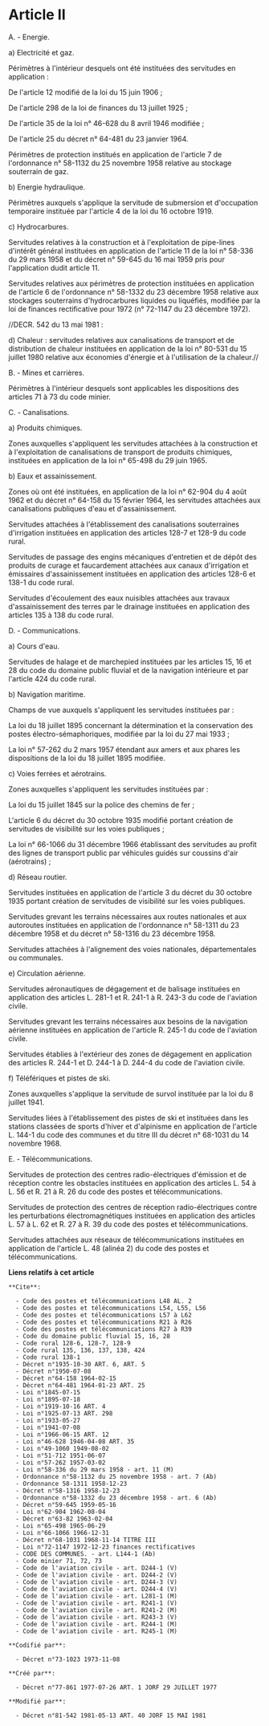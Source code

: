 # Article II

A. - Energie.

a) Electricité et gaz.

Périmètres à l'intérieur desquels ont été instituées des servitudes en application :

De l'article 12 modifié de la loi du 15 juin 1906 ;

De l'article 298 de la loi de finances du 13 juillet 1925 ;

De l'article 35 de la loi n° 46-628 du 8 avril 1946 modifiée ;

De l'article 25 du décret n° 64-481 du 23 janvier 1964.

Périmètres de protection institués en application de l'article 7 de l'ordonnance n° 58-1132 du 25 novembre 1958 relative au
stockage souterrain de gaz.

b) Energie hydraulique.

Périmètres auxquels s'applique la servitude de submersion et d'occupation temporaire instituée par l'article 4 de la loi du
16 octobre 1919.

c) Hydrocarbures.

Servitudes relatives à la construction et à l'exploitation de pipe-lines d'intérêt général instituées en application de
l'article 11 de la loi n° 58-336 du 29 mars 1958 et du décret n° 59-645 du 16 mai 1959 pris pour l'application dudit article
11.

Servitudes relatives aux périmètres de protection instituées en application de l'article 6 de l'ordonnance n° 58-1332 du 23
décembre 1958 relative aux stockages souterrains d'hydrocarbures liquides ou liquéfiés, modifiée par la loi de finances
rectificative pour 1972 (n° 72-1147 du 23 décembre 1972).

//DECR. 542 du 13 mai 1981 :

d) Chaleur : servitudes relatives aux canalisations de transport et de distribution de chaleur instituées en application de
la loi n° 80-531 du 15 juillet 1980 relative aux économies d'énergie et à l'utilisation de la chaleur.//

B. - Mines et carrières.

Périmètres à l'intérieur desquels sont applicables les dispositions des articles 71 à 73 du code minier.

C. - Canalisations.

a) Produits chimiques.

Zones auxquelles s'appliquent les servitudes attachées à la construction et à l'exploitation de canalisations de transport de
produits chimiques, instituées en application de la loi n° 65-498 du 29 juin 1965.

b) Eaux et assainissement.

Zones où ont été instituées, en application de la loi n° 62-904 du 4 août 1962 et du décret n° 64-158 du 15 février 1964, les
servitudes attachées aux canalisations publiques d'eau et d'assainissement.

Servitudes attachées à l'établissement des canalisations souterraines d'irrigation instituées en application des articles
128-7 et 128-9 du code rural.

Servitudes de passage des engins mécaniques d'entretien et de dépôt des produits de curage et faucardement attachées aux
canaux d'irrigation et émissaires d'assainissement instituées en application des articles 128-6 et 138-1 du code rural.

Servitudes d'écoulement des eaux nuisibles attachées aux travaux d'assainissement des terres par le drainage instituées en
application des articles 135 à 138 du code rural.

D. - Communications.

a) Cours d'eau.

Servitudes de halage et de marchepied instituées par les articles 15, 16 et 28 du code du domaine public fluvial et de la
navigation intérieure et par l'article 424 du code rural.

b) Navigation maritime.

Champs de vue auxquels s'appliquent les servitudes instituées par :

La loi du 18 juillet 1895 concernant la détermination et la conservation des postes électro-sémaphoriques, modifiée par la
loi du 27 mai 1933 ;

La loi n° 57-262 du 2 mars 1957 étendant aux amers et aux phares les dispositions de la loi du 18 juillet 1895 modifiée.

c) Voies ferrées et aérotrains.

Zones auxquelles s'appliquent les servitudes instituées par :

La loi du 15 juillet 1845 sur la police des chemins de fer ;

L'article 6 du décret du 30 octobre 1935 modifié portant création de servitudes de visibilité sur les voies publiques ;

La loi n° 66-1066 du 31 décembre 1966 établissant des servitudes au profit des lignes de transport public par véhicules
guidés sur coussins d'air (aérotrains) ;

d) Réseau routier.

Servitudes instituées en application de l'article 3 du décret du 30 octobre 1935 portant création de servitudes de visibilité
sur les voies publiques.

Servitudes grevant les terrains nécessaires aux routes nationales et aux autoroutes instituées en application de l'ordonnance
n° 58-1311 du 23 décembre 1958 et du décret n° 58-1316 du 23 décembre 1958.

Servitudes attachées à l'alignement des voies nationales, départementales ou communales.

e) Circulation aérienne.

Servitudes aéronautiques de dégagement et de balisage instituées en application des articles L. 281-1 et R. 241-1 à R. 243-3
du code de l'aviation civile.

Servitudes grevant les terrains nécessaires aux besoins de la navigation aérienne instituées en application de l'article R.
245-1 du code de l'aviation civile.

Servitudes établies à l'extérieur des zones de dégagement en application des articles R. 244-1 et D. 244-1 à D. 244-4 du code
de l'aviation civile.

f) Téléfériques et pistes de ski.

Zones auxquelles s'applique la servitude de survol instituée par la loi du 8 juillet 1941.

Servitudes liées à l'établissement des pistes de ski et instituées dans les stations classées de sports d'hiver et
d'alpinisme en application de l'article L. 144-1 du code des communes et du titre III du décret n° 68-1031 du 14 novembre
1968.

E. - Télécommunications.

Servitudes de protection des centres radio-électriques d'émission et de réception contre les obstacles instituées en
application des articles L. 54 à L. 56 et R. 21 à R. 26 du code des postes et télécommunications.

Servitudes de protection des centres de réception radio-électriques contre les perturbations électromagnétiques instituées en
application des articles L. 57 à L. 62 et R. 27 à R. 39 du code des postes et télécommunications.

Servitudes attachées aux réseaux de télécommunications instituées en application de l'article L. 48 (alinéa 2) du code des
postes et télécommunications.

**Liens relatifs à cet article**

	**Cite**:

	  - Code des postes et télécommunications L48 AL. 2
	  - Code des postes et télécommunications L54, L55, L56
	  - Code des postes et télécommunications L57 à L62
	  - Code des postes et télécommunications R21 à R26
	  - Code des postes et télécommunications R27 à R39
	  - Code du domaine public fluvial 15, 16, 28
	  - Code rural 128-6, 128-7, 128-9
	  - Code rural 135, 136, 137, 138, 424
	  - Code rural 138-1
	  - Décret n°1935-10-30 ART. 6, ART. 5
	  - Décret n°1950-07-08
	  - Décret n°64-158 1964-02-15
	  - Décret n°64-481 1964-01-23 ART. 25
	  - Loi n°1845-07-15
	  - Loi n°1895-07-18
	  - Loi n°1919-10-16 ART. 4
	  - Loi n°1925-07-13 ART. 298
	  - Loi n°1933-05-27
	  - Loi n°1941-07-08
	  - Loi n°1966-06-15 ART. 12
	  - Loi n°46-628 1946-04-08 ART. 35
	  - Loi n°49-1060 1949-08-02
	  - Loi n°51-712 1951-06-07
	  - Loi n°57-262 1957-03-02
	  - Loi n°58-336 du 29 mars 1958 - art. 11 (M)
	  - Ordonnance n°58-1132 du 25 novembre 1958 - art. 7 (Ab)
	  - Ordonnance 58-1311 1958-12-23
	  - Décret n°58-1316 1958-12-23
	  - Ordonnance n°58-1332 du 23 décembre 1958 - art. 6 (Ab)
	  - Décret n°59-645 1959-05-16
	  - Loi n°62-904 1962-08-04
	  - Décret n°63-82 1963-02-04
	  - Loi n°65-498 1965-06-29
	  - Loi n°66-1066 1966-12-31
	  - Décret n°68-1031 1968-11-14 TITRE III
	  - Loi n°72-1147 1972-12-23 finances rectificatives
	  - CODE DES COMMUNES. - art. L144-1 (Ab)
	  - Code minier 71, 72, 73
	  - Code de l'aviation civile - art. D244-1 (V)
	  - Code de l'aviation civile - art. D244-2 (V)
	  - Code de l'aviation civile - art. D244-3 (V)
	  - Code de l'aviation civile - art. D244-4 (V)
	  - Code de l'aviation civile - art. L281-1 (M)
	  - Code de l'aviation civile - art. R241-1 (V)
	  - Code de l'aviation civile - art. R241-2 (M)
	  - Code de l'aviation civile - art. R243-3 (V)
	  - Code de l'aviation civile - art. R244-1 (M)
	  - Code de l'aviation civile - art. R245-1 (M)

	**Codifié par**:

	  - Décret n°73-1023 1973-11-08

	**Créé par**:

	  - Décret n°77-861 1977-07-26 ART. 1 JORF 29 JUILLET 1977

	**Modifié par**:

	  - Décret n°81-542 1981-05-13 ART. 40 JORF 15 MAI 1981
